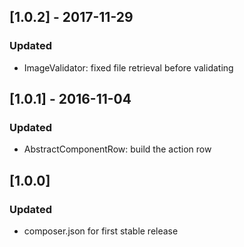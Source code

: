 ## [1.0.2] - 2017-11-29
### Updated
- ImageValidator: fixed file retrieval before validating

## [1.0.1] - 2016-11-04
### Updated
- AbstractComponentRow: build the action row

## [1.0.0]
### Updated
- composer.json for first stable release
